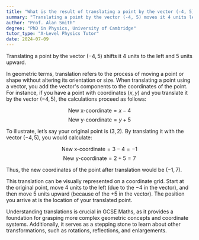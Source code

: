 ```yaml
---
title: "What is the result of translating a point by the vector (-4, 5)?"
summary: "Translating a point by the vector (-4, 5) moves it 4 units left and 5 units up."
author: "Prof. Alan Smith"
degree: "PhD in Physics, University of Cambridge"
tutor_type: "A-Level Physics Tutor"
date: 2024-07-09
---
```


Translating a point by the vector $(-4, 5)$ shifts it 4 units to the left and 5 units upward.

In geometric terms, translation refers to the process of moving a point or shape without altering its orientation or size. When translating a point using a vector, you add the vector's components to the coordinates of the point. For instance, if you have a point with coordinates $(x, y)$ and you translate it by the vector $(-4, 5)$, the calculations proceed as follows:

$$
\text{New x-coordinate} = x - 4
$$
$$
\text{New y-coordinate} = y + 5
$$

To illustrate, let’s say your original point is $(3, 2)$. By translating it with the vector $(-4, 5)$, you would calculate:

$$
\text{New x-coordinate} = 3 - 4 = -1
$$
$$
\text{New y-coordinate} = 2 + 5 = 7
$$

Thus, the new coordinates of the point after translation would be $(-1, 7)$.

This translation can be visually represented on a coordinate grid. Start at the original point, move 4 units to the left (due to the $-4$ in the vector), and then move 5 units upward (because of the $+5$ in the vector). The position you arrive at is the location of your translated point.

Understanding translations is crucial in GCSE Maths, as it provides a foundation for grasping more complex geometric concepts and coordinate systems. Additionally, it serves as a stepping stone to learn about other transformations, such as rotations, reflections, and enlargements.
    